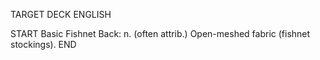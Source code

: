TARGET DECK
ENGLISH

START
Basic
Fishnet
Back: n. (often attrib.) Open-meshed fabric (fishnet stockings).
END
